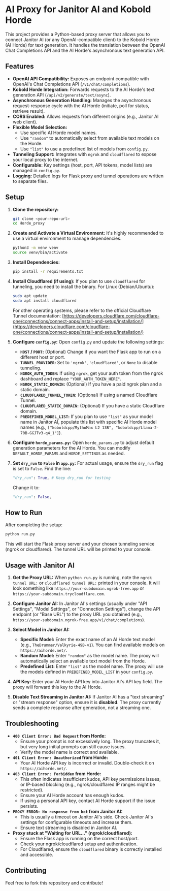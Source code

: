 # AI Proxy for Janitor AI and Kobold Horde

This project provides a Python-based proxy server that allows you to connect Janitor AI (or any OpenAI-compatible client) to the Kobold Horde (AI Horde) for text generation. It handles the translation between the OpenAI Chat Completions API and the AI Horde's asynchronous text generation API.

## Features

*   **OpenAI API Compatibility:** Exposes an endpoint compatible with OpenAI's Chat Completions API (`/v1/chat/completions`).
*   **Kobold Horde Integration:** Forwards requests to the AI Horde's text generation API (`/api/v2/generate/text/async`).
*   **Asynchronous Generation Handling:** Manages the asynchronous request-response cycle with the AI Horde (initiate, poll for status, retrieve result).
*   **CORS Enabled:** Allows requests from different origins (e.g., Janitor AI web client).
*   **Flexible Model Selection:**
    *   Use specific AI Horde model names.
    *   Use `"random"` to automatically select from available text models on the Horde.
    *   Use `"list"` to use a predefined list of models from `config.py`.
*   **Tunneling Support:** Integrates with `ngrok` and `cloudflared` to expose your local proxy to the internet.
*   **Configurable:** Key settings (host, port, API tokens, model lists) are managed in `config.py`.
*   **Logging:** Detailed logs for Flask proxy and tunnel operations are written to separate files.

## Setup

1.  **Clone the repository:**
    ```bash
    git clone <your-repo-url>
    cd Horde_proxy
    ```

2.  **Create and Activate a Virtual Environment:**
    It's highly recommended to use a virtual environment to manage dependencies.
    ```bash
    python3 -m venv venv
    source venv/bin/activate
    ```

3.  **Install Dependencies:**
    ```bash
    pip install -r requirements.txt
    ```

4.  **Install Cloudflared (if using):**
    If you plan to use `cloudflared` for tunneling, you need to install the binary.
    For Linux (Debian/Ubuntu):
    ```bash
    sudo apt update
    sudo apt install cloudflared
    ```
    For other operating systems, please refer to the official Cloudflare Tunnel documentation: [https://developers.cloudflare.com/cloudflare-one/connections/connect-apps/install-and-setup/installation/](https://developers.cloudflare.com/cloudflare-one/connections/connect-apps/install-and-setup/installation/)

5.  **Configure `config.py`:**
    Open `config.py` and update the following settings:

    *   **`HOST` / `PORT`:** (Optional) Change if you want the Flask app to run on a different host or port.
    *   **`TUNNEL_PROVIDER`:** Set to `'ngrok'`, `'cloudflared'`, or `None` to disable tunneling.
    *   **`NGROK_AUTH_TOKEN`:** If using `ngrok`, get your auth token from the ngrok dashboard and replace `"YOUR_AUTH_TOKEN_HERE"`.
    *   **`NGROK_STATIC_DOMAIN`:** (Optional) If you have a paid ngrok plan and a static domain.
    *   **`CLOUDFLARED_TUNNEL_TOKEN`:** (Optional) If using a named Cloudflare Tunnel.
    *   **`CLOUDFLARED_STATIC_DOMAIN`:** (Optional) If you have a static Cloudflare domain.
    *   **`PREDEFINED_MODEL_LIST`:** If you plan to use `"list"` as your model name in Janitor AI, populate this list with specific AI Horde model names (e.g., `["koboldcpp/MythoMax L2 13B", "koboldcpp/Llama-2-70B-GGJTv3-q4_1"]`).

5.  **Configure `horde_params.py`:**
    Open `horde_params.py` to adjust default generation parameters for the AI Horde. You can modify `DEFAULT_HORDE_PARAMS` and `HORDE_SETTINGS` as needed.

6.  **Set `dry_run` to `False` in `app.py`:**
    For actual usage, ensure the `dry_run` flag is set to `False`.
    Find the line:
    ```python
    "dry_run": True, # Keep dry_run for testing
    ```
    Change it to:
    ```python
    "dry_run": False,
    ```

## How to Run

After completing the setup:

```bash
python run.py
```

This will start the Flask proxy server and your chosen tunneling service (ngrok or cloudflared). The tunnel URL will be printed to your console.

## Usage with Janitor AI

1.  **Get the Proxy URL:**
    When `python run.py` is running, note the `ngrok tunnel URL:` or `cloudflared tunnel URL:` printed in your console. It will look something like `https://your-subdomain.ngrok-free.app` or `https://your-subdomain.trycloudflare.com`.

2.  **Configure Janitor AI:**
    In Janitor AI's settings (usually under "API Settings", "Model Settings", or "Connection Settings"), change the API endpoint (or "Base URL") to the proxy URL you obtained (e.g., `https://your-subdomain.ngrok-free.app/v1/chat/completions`).

3.  **Select Model in Janitor AI:**
    *   **Specific Model:** Enter the exact name of an AI Horde text model (e.g., `TheDrummer/Valkyrie-49B-v1`). You can find available models on `https://aihorde.net/`.
    *   **Random Model:** Enter `"random"` as the model name. The proxy will automatically select an available text model from the Horde.
    *   **Predefined List:** Enter `"list"` as the model name. The proxy will use the models defined in `PREDEFINED_MODEL_LIST` in your `config.py`.

4.  **API Key:**
    Enter your AI Horde API key into Janitor AI's API key field. The proxy will forward this key to the AI Horde.

5.  **Disable Text Streaming in Janitor AI:**
    If Janitor AI has a "text streaming" or "stream response" option, ensure it is **disabled**. The proxy currently sends a complete response after generation, not a streaming one.

## Troubleshooting

*   **`400 Client Error: Bad Request` from Horde:**
    *   Ensure your prompt is not excessively long. The proxy truncates it, but very long initial prompts can still cause issues.
    *   Verify the model name is correct and available.
*   **`401 Client Error: Unauthorized` from Horde:**
    *   Your AI Horde API key is incorrect or invalid. Double-check it on `https://aihorde.net/`.
*   **`403 Client Error: Forbidden` from Horde:**
    *   This often indicates insufficient kudos, API key permissions issues, or IP-based blocking (e.g., ngrok/cloudflared IP ranges might be restricted).
    *   Ensure your AI Horde account has enough kudos.
    *   If using a personal API key, contact AI Horde support if the issue persists.
*   **`PROXY ERROR: No response from bot` from Janitor AI:**
    *   This is usually a timeout on Janitor AI's side. Check Janitor AI's settings for configurable timeouts and increase them.
    *   Ensure text streaming is disabled in Janitor AI.
*   **Proxy stuck at "Waiting for URL..." (ngrok/cloudflared):**
    *   Ensure the Flask app is running on the correct host/port.
    *   Check your ngrok/cloudflared setup and authentication.
    *   For Cloudflared, ensure the `cloudflared` binary is correctly installed and accessible.

## Contributing

Feel free to fork this repository and contribute!
